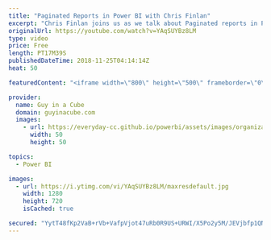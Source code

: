 ```yaml
---
title: "Paginated Reports in Power BI with Chris Finlan"
excerpt: "Chris Finlan joins us as we talk about Paginated reports in Power BI. Paginated reports recently went into public preview as a feature within Power BI Premium. Chris gives us a look at what is to come for the future.  LET'S CONNECT!  Chris Finlan - https://twitter.com/cmfinlan  Guy in a Cube -- https://guyinacube.com"
originalUrl: https://youtube.com/watch?v=YAqSUYBz8LM
type: video
price: Free
length: PT17M39S
publishedDateTime: 2018-11-25T04:14:14Z
heat: 50

featuredContent: "<iframe width=\"800\" height=\"500\" frameborder=\"0\" src=\"https://www.youtube.com/embed/YAqSUYBz8LM\" allow=\"accelerometer; autoplay; encrypted-media; gyroscope; picture-in-picture\" allowfullscreen></iframe>"

provider:
  name: Guy in a Cube
  domain: guyinacube.com
  images:
    - url: https://everyday-cc.github.io/powerbi/assets/images/organizations/guyinacube.com-50x50.jpg
      width: 50
      height: 50

topics:
  - Power BI

images:
  - url: https://i.ytimg.com/vi/YAqSUYBz8LM/maxresdefault.jpg
    width: 1280
    height: 720
    isCached: true

secured: "YytT48fKp2VaB+rVb+VafpVjot47uRb0R9US+URWI/X5Po2y5M/JEVjbfp1QNfRZ94/+OgcSzPVuMGSXPjzjI+CCKH/kosY1udyQvBHuEtlPinSrpYsIQ1EnTMHPPToS+wpo9xsKOmuEEKaCLdbnOpJW71ydSxjzBoxXqPbBjz4L1/wYer4dg2IsmI8wuJmboWLE2UnDEskexTWR1VJJ9r/vebF8Qg5W8GoVsLgU1Nn0A+GUGsJlJfS/sv2r4+CDPzNAFEvg7VdGUkoaREMAmVJdL7QcIcADZeQeeGNHjl8Ztr/KajyPQseQv6vzvtxA+6UOMqSWUOCsSr1T/mwy+PtT27KPBuqCjcamn+XWJ2NnJyJN31HOtwFQmX+GJY5TiStNDecT2SN2A9jweWMBZy3taFjBVspHO3pYt6KAuXM=;/i9A9mTi9K//iYwH1pgzIA=="
---
```


